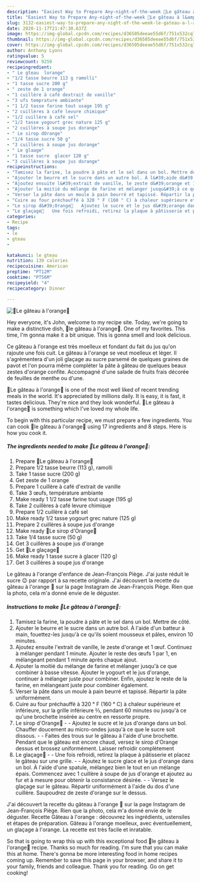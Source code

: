```yaml
---
description: "Easiest Way to Prepare Any-night-of-the-week 🍊Le gâteau à l&amp;#39;orange🍊"
title: "Easiest Way to Prepare Any-night-of-the-week 🍊Le gâteau à l&amp;#39;orange🍊"
slug: 3132-easiest-way-to-prepare-any-night-of-the-week-le-gateau-a-l-and-39-orange
date: 2020-11-17T21:47:30.637Z
image: https://img-global.cpcdn.com/recipes/d36505deeae55d6f/751x532cq70/🍊le-gateau-a-lorange🍊-photo-principale-de-la-recette.jpg
thumbnail: https://img-global.cpcdn.com/recipes/d36505deeae55d6f/751x532cq70/🍊le-gateau-a-lorange🍊-photo-principale-de-la-recette.jpg
cover: https://img-global.cpcdn.com/recipes/d36505deeae55d6f/751x532cq70/🍊le-gateau-a-lorange🍊-photo-principale-de-la-recette.jpg
author: Anthony Lyons
ratingvalue: 5
reviewcount: 9259
recipeingredient:
- " Le gteau  lorange"
- "1/2 tasse beurre 113 g ramolli"
- "1 tasse sucre 200 g"
- " zeste de 1 orange"
- "1 cuillère à café dextrait de vanille"
- "3 ufs temprature ambiante"
- "1 1/2 tasse farine tout usage 195 g"
- "2 cuillères à café levure chimique"
- "1/2 cuillère à café sel"
- "1/2 tasse yogourt grec nature 125 g"
- "2 cuillères à soupe jus dorange"
- " Le sirop dOrange"
- "1/4 tasse sucre 50 g"
- "3 cuillères à soupe jus dorange"
- " Le glaage"
- "1 tasse sucre  glacer 120 g"
- "3 cuillères à soupe jus dorange"
recipeinstructions:
- "Tamisez la farine, la poudre à pâte et le sel dans un bol. Mettre de côté."
- "Ajouter le beurre et le sucre dans un autre bol. À l&#39;aide d&#39;un batteur à main, fouettez-les jusqu&#39;à ce qu&#39;ils soient mousseux et pâles, environ 10 minutes."
- "Ajoutez ensuite l&#39;extrait de vanille, le zeste d&#39;orange et 1 œuf. Continuez à mélanger pendant 1 minute. Ajouter le reste des œufs 1 par 1, en mélangeant pendant 1 minute après chaque ajout."
- "Ajouter la moitié du mélange de farine et mélanger jusqu&#39;à ce que combiner à basse vitesse. Ajouter le yogourt et le jus d&#39;orange, continuer à mélanger juste pour combiner. Enfin, ajoutez le reste de la farine, en mélangeant juste pour combiner également."
- "Verser la pâte dans un moule à pain beurré et tapissé. Répartir la pâte uniformément."
- "Cuire au four préchauffé à 320 ° F (160 ° C) à chaleur supérieure et inférieure, sur la grille inférieure ⅔, pendant 60 minutes ou jusqu&#39;à ce qu&#39;une brochette insérée au centre en ressorte propre."
- "Le sirop d&#39;Orange🍊   Ajoutez le sucre et le jus d&#39;orange dans un bol. Chauffer doucement au micro-ondes jusqu&#39;à ce que le sucre soit dissous.   Faites des trous sur le gâteau à l&#39;aide d&#39;une brochette. Pendant que le gâteau est encore chaud, versez le sirop d&#39;Orange dessus et brossez uniformément. Laisser refroidir complètement"
- "Le glaçage🍊   Une fois refroidi, retirez la plaque à pâtisserie et placez le gâteau sur une grille.   Ajoutez le sucre glace et le jus d&#39;orange dans un bol. À l&#39;aide d&#39;une spatule, mélangez bien le tout en un mélange épais. Commencez avec 1 cuillère à soupe de jus d&#39;orange et ajoutez au fur et à mesure pour obtenir la consistance désirée.   Versez le glaçage sur le gâteau. Répartir uniformément à l&#39;aide du dos d&#39;une cuillère. Saupoudrez de zeste d&#39;orange sur le dessus."
categories:
- Recipe
tags:
- le
- gteau
- 

katakunci: le gteau  
nutrition: 139 calories
recipecuisine: American
preptime: "PT12M"
cooktime: "PT56M"
recipeyield: "4"
recipecategory: Dinner

---
```



![🍊Le gâteau à l&#39;orange🍊](https://img-global.cpcdn.com/recipes/d36505deeae55d6f/751x532cq70/🍊le-gateau-a-lorange🍊-photo-principale-de-la-recette.jpg)

Hey everyone, it's John, welcome to my recipe site. Today, we're going to make a distinctive dish, 🍊le gâteau à l&#39;orange🍊. One of my favorites. This time, I'm gonna make it a bit unique. This is gonna smell and look delicious.

Ce gâteau à l&#39;orange est très moelleux et fondant du fait du jus qu&#39;on rajoute une fois cuit. Le gâteau à l&#39;orange se veut moelleux et léger. Il s&#39;agrémentera d&#39;un joli glaçage au sucre parsemé de quelques graines de pavot et l&#39;on pourra même compléter la pâte à gâteau de quelques beaux zestes d&#39;orange confite. Accompagné d&#39;une salade de fruits frais décorée de feuilles de menthe ou d&#39;une.

🍊Le gâteau à l&#39;orange🍊 is one of the most well liked of recent trending meals in the world. It's appreciated by millions daily. It is easy, it is fast, it tastes delicious. They're nice and they look wonderful. 🍊Le gâteau à l&#39;orange🍊 is something which I've loved my whole life.


To begin with this particular recipe, we must prepare a few ingredients. You can cook 🍊le gâteau à l&#39;orange🍊 using 17 ingredients and 8 steps. Here is how you cook it.

<!--inarticleads1-->

##### The ingredients needed to make 🍊Le gâteau à l&#39;orange🍊:

1. Prepare  🍊Le gâteau à l&#39;orange🍊
1. Prepare 1/2 tasse beurre (113 g), ramolli
1. Take 1 tasse sucre (200 g)
1. Get  zeste de 1 orange
1. Prepare 1 cuillère à café d&#39;extrait de vanille
1. Take 3 œufs, température ambiante
1. Make ready 1 1/2 tasse farine tout usage (195 g)
1. Take 2 cuillères à café levure chimique
1. Prepare 1/2 cuillère à café sel
1. Make ready 1/2 tasse yogourt grec nature (125 g)
1. Prepare 2 cuillères à soupe jus d&#39;orange
1. Make ready  🍊Le sirop d&#39;Orange🍊
1. Take 1/4 tasse sucre (50 g)
1. Get 3 cuillères à soupe jus d&#39;orange
1. Get  🍊Le glaçage🍊
1. Make ready 1 tasse sucre à glacer (120 g)
1. Get 3 cuillères à soupe jus d&#39;orange


Le gâteau à l&#39;orange d&#39;enfance de Jean-François Piège. J&#39;ai juste réduit le sucre 😉 par rapport à sa recette originale. J&#39;ai découvert la recette du gâteau à l&#39;orange 🍊 sur la page Instagram de Jean-François Piège. Rien que la photo, cela m&#39;a donné envie de le déguster. 

<!--inarticleads2-->

##### Instructions to make 🍊Le gâteau à l&#39;orange🍊:

1. Tamisez la farine, la poudre à pâte et le sel dans un bol. Mettre de côté.
1. Ajouter le beurre et le sucre dans un autre bol. À l&#39;aide d&#39;un batteur à main, fouettez-les jusqu&#39;à ce qu&#39;ils soient mousseux et pâles, environ 10 minutes.
1. Ajoutez ensuite l&#39;extrait de vanille, le zeste d&#39;orange et 1 œuf. Continuez à mélanger pendant 1 minute. Ajouter le reste des œufs 1 par 1, en mélangeant pendant 1 minute après chaque ajout.
1. Ajouter la moitié du mélange de farine et mélanger jusqu&#39;à ce que combiner à basse vitesse. Ajouter le yogourt et le jus d&#39;orange, continuer à mélanger juste pour combiner. Enfin, ajoutez le reste de la farine, en mélangeant juste pour combiner également.
1. Verser la pâte dans un moule à pain beurré et tapissé. Répartir la pâte uniformément.
1. Cuire au four préchauffé à 320 ° F (160 ° C) à chaleur supérieure et inférieure, sur la grille inférieure ⅔, pendant 60 minutes ou jusqu&#39;à ce qu&#39;une brochette insérée au centre en ressorte propre.
1. Le sirop d&#39;Orange🍊 -  -  Ajoutez le sucre et le jus d&#39;orange dans un bol. Chauffer doucement au micro-ondes jusqu&#39;à ce que le sucre soit dissous. -  -  Faites des trous sur le gâteau à l&#39;aide d&#39;une brochette. Pendant que le gâteau est encore chaud, versez le sirop d&#39;Orange dessus et brossez uniformément. Laisser refroidir complètement
1. Le glaçage🍊 -  -  Une fois refroidi, retirez la plaque à pâtisserie et placez le gâteau sur une grille. -  -  Ajoutez le sucre glace et le jus d&#39;orange dans un bol. À l&#39;aide d&#39;une spatule, mélangez bien le tout en un mélange épais. Commencez avec 1 cuillère à soupe de jus d&#39;orange et ajoutez au fur et à mesure pour obtenir la consistance désirée. -  -  Versez le glaçage sur le gâteau. Répartir uniformément à l&#39;aide du dos d&#39;une cuillère. Saupoudrez de zeste d&#39;orange sur le dessus.


J&#39;ai découvert la recette du gâteau à l&#39;orange 🍊 sur la page Instagram de Jean-François Piège. Rien que la photo, cela m&#39;a donné envie de le déguster. Recette Gâteau à l&#39;orange : découvrez les ingrédients, ustensiles et étapes de préparation. Gâteau à l&#39;orange moelleux, avec éventuellement, un glaçage à l&#39;orange. La recette est très facile et inratable. 

So that is going to wrap this up with this exceptional food 🍊le gâteau à l&#39;orange🍊 recipe. Thanks so much for reading. I'm sure that you can make this at home. There's gonna be more interesting food in home recipes coming up. Remember to save this page in your browser, and share it to your family, friends and colleague. Thank you for reading. Go on get cooking!
